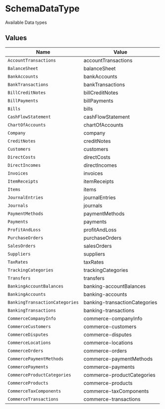 # SchemaDataType

Available Data types


## Values

| Name                           | Value                          |
| ------------------------------ | ------------------------------ |
| `AccountTransactions`          | accountTransactions            |
| `BalanceSheet`                 | balanceSheet                   |
| `BankAccounts`                 | bankAccounts                   |
| `BankTransactions`             | bankTransactions               |
| `BillCreditNotes`              | billCreditNotes                |
| `BillPayments`                 | billPayments                   |
| `Bills`                        | bills                          |
| `CashFlowStatement`            | cashFlowStatement              |
| `ChartOfAccounts`              | chartOfAccounts                |
| `Company`                      | company                        |
| `CreditNotes`                  | creditNotes                    |
| `Customers`                    | customers                      |
| `DirectCosts`                  | directCosts                    |
| `DirectIncomes`                | directIncomes                  |
| `Invoices`                     | invoices                       |
| `ItemReceipts`                 | itemReceipts                   |
| `Items`                        | items                          |
| `JournalEntries`               | journalEntries                 |
| `Journals`                     | journals                       |
| `PaymentMethods`               | paymentMethods                 |
| `Payments`                     | payments                       |
| `ProfitAndLoss`                | profitAndLoss                  |
| `PurchaseOrders`               | purchaseOrders                 |
| `SalesOrders`                  | salesOrders                    |
| `Suppliers`                    | suppliers                      |
| `TaxRates`                     | taxRates                       |
| `TrackingCategories`           | trackingCategories             |
| `Transfers`                    | transfers                      |
| `BankingAccountBalances`       | banking-accountBalances        |
| `BankingAccounts`              | banking-accounts               |
| `BankingTransactionCategories` | banking-transactionCategories  |
| `BankingTransactions`          | banking-transactions           |
| `CommerceCompanyInfo`          | commerce-companyInfo           |
| `CommerceCustomers`            | commerce-customers             |
| `CommerceDisputes`             | commerce-disputes              |
| `CommerceLocations`            | commerce-locations             |
| `CommerceOrders`               | commerce-orders                |
| `CommercePaymentMethods`       | commerce-paymentMethods        |
| `CommercePayments`             | commerce-payments              |
| `CommerceProductCategories`    | commerce-productCategories     |
| `CommerceProducts`             | commerce-products              |
| `CommerceTaxComponents`        | commerce-taxComponents         |
| `CommerceTransactions`         | commerce-transactions          |